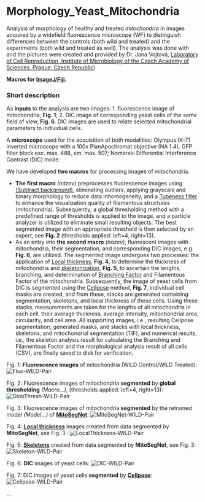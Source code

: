 # Morphology_Yeast_Mitochondria
Analysis of morphology of healthy and treated *mitochondria* in images acquired by a widefield fluorescence microscope (WF) to distinguish differences between the controls (both wild and treated) and the experiments (both wild and treated as well). The analysis was done with and the pictures were created and provided by Dr. Jana Vojtová, [Laboratory of Cell Reproduction, Institute of Microbiology of the Czech Academy of Sciences, Prague, Czech Republic](https://mbucas.cz/en/research/biology-of-the-cell-and-bioinformatics/laboratory-of-cell-reproduction/))

**Macros for [ImageJ/Fiji](https://fiji.sc/).**

### Short description

As **inputs** to the analysis are two images: 1. fluorescence image of mitochondria, **Fig. 1**; 2. DIC image of corresponding yeast cells of the same field of view, **Fig. 6**. DIC images are used to relate selected mitochondrial parameters to individual cells.

A **microscope** used for the acquisition of both modalities: Olympus IX-71 inverted microscope with a 100x PlanApochromat objective (NA 1.4), GFP filter block exc. max. 488, em. max. 507; Nomarski Differential Interference Contrast (DIC) mode.

We have developed **two macros** for processing images of mitochondria.

- **The first macro** *(název)* preprocesses fluorescence images using [(Subtract background)](https://imagejdocu.list.lu/gui/process/subtract_background), eliminating outliers, applying grayscale and binary morphology to reduce data inhomogeneity, and a [Tubeness filter](https://www.longair.net/edinburgh/imagej/tubeness/) to enhance the visualization quality of filamentous structures (mitochondria). Subsequently, a global thresholding method with a predefined range of thresholds is applied to the image, and a particle analyzer is utilized to eliminate small resulting objects. The best segmented image with an appropriate threshold is then selected by an expert, see **Fig. 2** (thresholds applied: left=4, right=13).
-  As an entry into **the second macro** *(nazev)*, fluorescent images with mitochondria, their segmentation, and corresponding DIC images, e.g. **Fig. 6**, are utilized. The segmented image undergoes two processes: the application of [Local thickness](https://imagej.net/imagej-wiki-static/Local_Thickness), **Fig. 4**, to determine the thickness of mitochondria and [skeletonization](https://imagej.net/plugins/skeletonize3d), **Fig. 5**, to ascertain the lengths, branching, and determination of [Branching Factor](https://www.tandfonline.com/doi/full/10.3109/01913123.2015.1054013) and Filamentous Factor of the mitochondria. Subsequently, the image of yeast cells from DIC is segmented using the [Cellpose](https://github.com/MouseLand/cellpose) method, **Fig. 7**, individual cell masks are created, and from these, stacks are generated containing segmentation, skeletons, and local thickness of these cells. Using these stacks, measurements are taken for the lengths of all mitochondria in each cell, their average thickness, average intensity, mitochondrial area, circularity, and cell area. All supporting images, i.e., resulting Cellpose segmentation, generated masks, and stacks with local thickness, skeletons, and mitochondrial segmentation (TIF), and numerical results, i.e., the skeleton analysis result for calculating the Branching and Filamentous Factor and the morphological analysis result of all cells (CSV), are finally saved to disk for verification.

Fig. 1: **Fluorescence images** of mitochondria (WILD Control/WILD Treated):
![Fluo-WILD-Pair](https://github.com/LMCF-IMG/Morphology_Yeast_Mitochondria/assets/63607289/0dbbf106-dc14-40f9-930c-456b582716d5)

Fig. 2: Fluorescence images of mitochondria **segmented** by **global thresholding** *(Macro...)*, (thresholds applied: left=4, right=13):
![GlobThresh-WILD-Pair](https://github.com/LMCF-IMG/Morphology_Yeast_Mitochondria/assets/63607289/b8bbfd60-1801-4afb-8544-99fadbb0f552)

Fig. 3: Fluorescence images of mitochondria **segmented** by the retrained model *(Model...)* of [**MitoSegNet**](https://www.cell.com/iscience/fulltext/S2589-0042(20)30793-8):
![MitoSegNet-WILD-Pair](https://github.com/LMCF-IMG/Morphology_Yeast_Mitochondria/assets/63607289/1d5e7f21-1311-4fee-9c70-5adfa75cf7e8)

Fig. 4: [**Local thickness**](https://imagej.net/imagej-wiki-static/Local_Thickness) images created from data segmented by **MitoSegNet**, see Fig. 3 :
![LocalThickness-WILD-Pair](https://github.com/LMCF-IMG/Morphology_Yeast_Mitochondria/assets/63607289/854982f6-bd8c-42d1-a7ea-b46b9734b035)

Fig. 5: [**Skeletons**](https://imagej.net/plugins/skeletonize3d) created from data segmented by **MitoSegNet**, see Fig. 3:
![Skeleton-WILD-Pair](https://github.com/LMCF-IMG/Morphology_Yeast_Mitochondria/assets/63607289/e3204a1e-dd76-4f1e-8003-b63d48388288)

Fig. 6: **DIC** images of yeast cells:
![DIC-WILD-Pair](https://github.com/LMCF-IMG/Morphology_Yeast_Mitochondria/assets/63607289/c1503bd4-4bee-4a52-8c4d-9b3188400a00)

Fig. 7: DIC images of yeast cells **segmented** by [**Cellpose**](https://github.com/MouseLand/cellpose):
![Cellpose-WILD-Pair](https://github.com/LMCF-IMG/Morphology_Yeast_Mitochondria/assets/63607289/c8bccab0-f102-4702-9492-e65a092c75c3)

...
